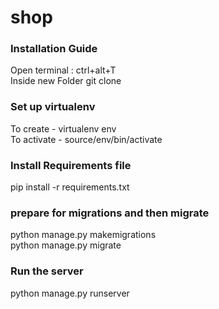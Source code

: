 # shop
### Installation Guide

Open terminal : ctrl+alt+T \
Inside new Folder
git clone 

 ### Set up virtualenv
To create  - virtualenv env \
To activate - source/env/bin/activate
 
### Install Requirements file 
pip install -r requirements.txt

 
 ### prepare for migrations and then migrate
 python manage.py makemigrations \
 python manage.py migrate

 ### Run the server
 python manage.py runserver
